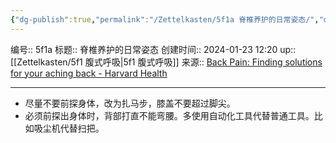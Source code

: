 ```yaml
---
{"dg-publish":true,"permalink":"/Zettelkasten/5f1a 脊椎养护的日常姿态/","dgPassFrontmatter":true}
---
```


编号:: 5f1a
标题:: 脊椎养护的日常姿态
创建时间:: 2024-01-23 12:20
up:: [[Zettelkasten/5f1 腹式呼吸\|5f1 腹式呼吸]]
来源:: [Back Pain: Finding solutions for your aching back - Harvard Health](https://www.health.harvard.edu/pain/back-pain-finding-solutions-for-your-aching-back)

---

- 尽量不要前探身体，改为扎马步，膝盖不要超过脚尖。
- 必须前探出身体时，背部打直不能弯腰。多使用自动化工具代替普通工具。比如吸尘机代替扫把。

